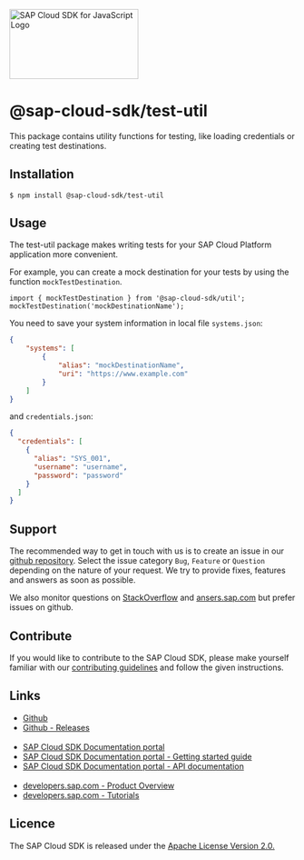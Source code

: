 <!-- sap-cloud-sdk-logo -->
<!-- This block is inserted by scripts/copy-generic-readme.ts and not oclif like the commands block. Do not adjust it manually. -->
<a href="https://sap.com/s4sdk"><img src="https://help.sap.com/doc/2324e9c3b28748a4ae2ad08166d77675/1.0/en-US/logo-with-js.svg" alt="SAP Cloud SDK for JavaScript Logo" height="122.92" width="226.773"/></a>
<!-- sap-cloud-sdk-logo-stop -->

# @sap-cloud-sdk/test-util

This package contains utility functions for testing, like loading credentials or creating test destinations.

## Installation
```
$ npm install @sap-cloud-sdk/test-util
```

## Usage
The test-util package makes writing tests for your SAP Cloud Platform application more convenient.

For example, you can create a mock destination for your tests by using the function `mockTestDestination`.
```
import { mockTestDestination } from '@sap-cloud-sdk/util';
mockTestDestination('mockDestinationName');
```

You need to save your system information in local file `systems.json`:
```json
{
    "systems": [
        {
            "alias": "mockDestinationName",
            "uri": "https://www.example.com"
        }
    ]
}
```
and `credentials.json`:
```json
{
  "credentials": [
    {
      "alias": "SYS_001",
      "username": "username",
      "password": "password"
    }
  ]
}
```

<!-- sap-cloud-sdk-common-readme -->
<!-- This block is inserted by scripts/copy-generic-readme.ts and not oclif like the commands block. Do not adjust it manually. -->
## Support

The recommended way to get in touch with us is to create an issue in our [github repository](https://github.com/SAP/cloud-sdk-js/issues).
Select the issue category `Bug`, `Feature` or `Question` depending on the nature of your request.
We try to provide fixes, features and answers as soon as possible.

We also monitor questions on [StackOverflow](https://stackoverflow.com/questions/tagged/sap-cloud-sdk?tab=Newest) and [ansers.sap.com](https://answers.sap.com/tags/73555000100800000895) but prefer issues on github.

## Contribute

If you would like to contribute to the SAP Cloud SDK, please make yourself familiar with our [contributing guidelines](https://github.com/SAP/cloud-sdk-js/blob/main/CONTRIBUTING.md) and follow the given instructions.

## Links

- [Github](https://github.com/SAP/cloud-sdk-js)
- [Github - Releases](https://github.com/SAP/cloud-sdk-js/releases)
<br><br>
- [SAP Cloud SDK Documentation portal](https://sap.github.io/cloud-sdk/)
- [SAP Cloud SDK Documentation portal - Getting started guide](https://sap.github.io/cloud-sdk/docs/js/getting-started)
- [SAP Cloud SDK Documentation portal - API documentation](https://sap.github.io/cloud-sdk/docs/js/api-reference-js-ts)
<br><br>
- [developers.sap.com - Product Overview](https://developers.sap.com/topics/cloud-sdk.html)
- [developers.sap.com - Tutorials](https://developers.sap.com/tutorial-navigator.html?tag=products:technology-platform/sap-cloud-sdk/sap-cloud-sdk&tag=topic:javascript)

## Licence

The SAP Cloud SDK is released under the  [Apache License Version 2.0.](http://www.apache.org/licenses/)
<!-- sap-cloud-sdk-common-readme-stop -->
